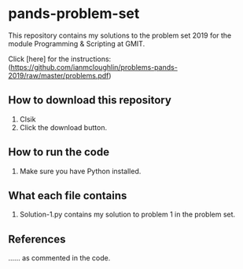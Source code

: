# pands-problem-set

This repository contains my solutions to the problem set 2019 for the module Programming & Scripting at GMIT.

Click [here] for the instructions: (https://github.com/ianmcloughlin/problems-pands-2019/raw/master/problems.pdf)

## How to download this repository

1. Clsik 
2. Click the download button.

## How to run the code

1. Make sure you have Python installed.

## What each file contains

1. Solution-1.py contains my solution to problem 1 in the problem set.

## References

...... as commented in the code.